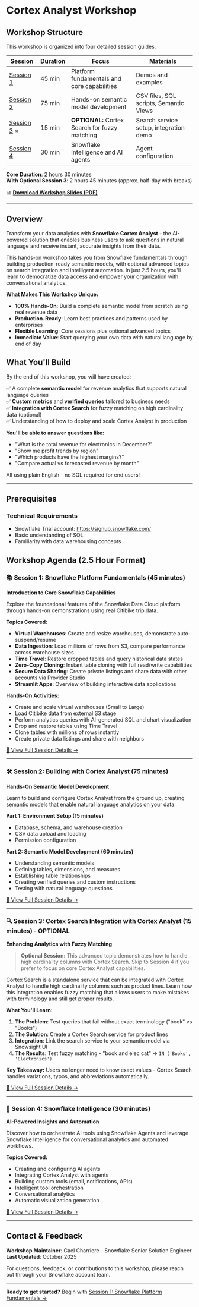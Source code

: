 # Cortex Analyst Workshop

## Workshop Structure

This workshop is organized into four detailed session guides:

| Session | Duration | Focus | Materials |
|---------|----------|-------|-----------|
| [Session 1](SESSION_1_SNOWFLAKE_FUNDAMENTALS.md) | 45 min | Platform fundamentals and core capabilities | Demos and examples |
| [Session 2](SESSION_2_CORTEX_ANALYST.md) | 75 min | Hands-on semantic model development | CSV files, SQL scripts, Semantic Views |
| [Session 3](SESSION_3_CORTEX_SEARCH_INTEGRATION.md) ⭐ | 15 min | **OPTIONAL:** Cortex Search for fuzzy matching | Search service setup, integration demo |
| [Session 4](SESSION_4_SNOWFLAKE_INTELLIGENCE.md) | 30 min | Snowflake Intelligence and AI agents | Agent configuration |

**Core Duration**: 2 hours 30 minutes  
**With Optional Session 3**: 2 hours 45 minutes (approx. half-day with breaks)

📊 **[Download Workshop Slides (PDF)](Snowflake%20Workshop%20-%20Oct%202025.pdf)**

---

## Overview

Transform your data analytics with **Snowflake Cortex Analyst** - the AI-powered solution that enables business users to ask questions in natural language and receive instant, accurate insights from their data.

This hands-on workshop takes you from Snowflake fundamentals through building production-ready semantic models, with optional advanced topics on search integration and intelligent automation. In just 2.5 hours, you'll learn to democratize data access and empower your organization with conversational analytics.

**What Makes This Workshop Unique:**
- **100% Hands-On**: Build a complete semantic model from scratch using real revenue data
- **Production-Ready**: Learn best practices and patterns used by enterprises
- **Flexible Learning**: Core sessions plus optional advanced topics
- **Immediate Value**: Start querying your own data with natural language by end of day

## What You'll Build

By the end of this workshop, you will have created:

✅ A complete **semantic model** for revenue analytics that supports natural language queries  
✅ **Custom metrics** and **verified queries** tailored to business needs  
✅ **Integration with Cortex Search** for fuzzy matching on high cardinality data (optional)  
✅ Understanding of how to deploy and scale Cortex Analyst in production

**You'll be able to answer questions like:**
- "What is the total revenue for electronics in December?"
- "Show me profit trends by region"
- "Which products have the highest margins?"
- "Compare actual vs forecasted revenue by month"

All using plain English - no SQL required for end users!

---

## Prerequisites

### Technical Requirements
- Snowflake Trial account: <a href="https://signup.snowflake.com/" target="_blank">https://signup.snowflake.com/</a>
- Basic understanding of SQL
- Familiarity with data warehousing concepts

## Workshop Agenda (2.5 Hour Format)

### 📚 Session 1: Snowflake Platform Fundamentals (45 minutes)
**Introduction to Core Snowflake Capabilities**

Explore the foundational features of the Snowflake Data Cloud platform through hands-on demonstrations using real Citibike trip data.

**Topics Covered:**
- **Virtual Warehouses**: Create and resize warehouses, demonstrate auto-suspend/resume
- **Data Ingestion**: Load millions of rows from S3, compare performance across warehouse sizes
- **Time Travel**: Restore dropped tables and query historical data states
- **Zero-Copy Cloning**: Instant table cloning with full read/write capabilities
- **Secure Data Sharing**: Create private listings and share data with other accounts via Provider Studio
- **Streamlit Apps**: Overview of building interactive data applications

**Hands-On Activities:**
- Create and scale virtual warehouses (Small to Large)
- Load Citibike data from external S3 stage
- Perform analytics queries with AI-generated SQL and chart visualization
- Drop and restore tables using Time Travel
- Clone tables with millions of rows instantly
- Create private data listings and share with neighbors

[📖 View Full Session Details →](SESSION_1_SNOWFLAKE_FUNDAMENTALS.md)

---

### 🛠️ Session 2: Building with Cortex Analyst (75 minutes)
**Hands-On Semantic Model Development**

Learn to build and configure Cortex Analyst from the ground up, creating semantic models that enable natural language analytics on your data.

**Part 1: Environment Setup (15 minutes)**
- Database, schema, and warehouse creation
- CSV data upload and loading
- Permission configuration

**Part 2: Semantic Model Development (60 minutes)**
- Understanding semantic models
- Defining tables, dimensions, and measures
- Establishing table relationships
- Creating verified queries and custom instructions
- Testing with natural language questions

[📖 View Full Session Details →](SESSION_2_CORTEX_ANALYST.md)

---

### 🔍 Session 3: Cortex Search Integration with Cortex Analyst (15 minutes) - OPTIONAL
**Enhancing Analytics with Fuzzy Matching**

> **Optional Session:** This advanced topic demonstrates how to handle high cardinality columns with Cortex Search. Skip to Session 4 if you prefer to focus on core Cortex Analyst capabilities.

Cortex Search is a standalone service that can be integrated with Cortex Analyst to handle high cardinality columns such as product lines. Learn how this integration enables fuzzy matching that allows users to make mistakes with terminology and still get proper results.

**What You'll Learn:**
1. **The Problem**: Test queries that fail without exact terminology ("book" vs "Books")
2. **The Solution**: Create a Cortex Search service for product lines
3. **Integration**: Link the search service to your semantic model via Snowsight UI
4. **The Results**: Test fuzzy matching - "book and elec cat" → `IN ('Books', 'Electronics')`

**Key Takeaway:** Users no longer need to know exact values - Cortex Search handles variations, typos, and abbreviations automatically.

[📖 View Full Session Details →](SESSION_3_CORTEX_SEARCH_INTEGRATION.md)

---

### 🚀 Session 4: Snowflake Intelligence (30 minutes)
**AI-Powered Insights and Automation**

Discover how to orchestrate AI tools using Snowflake Agents and leverage Snowflake Intelligence for conversational analytics and automated workflows.

**Topics Covered:**
- Creating and configuring AI agents
- Integrating Cortex Analyst with agents
- Building custom tools (email, notifications, APIs)
- Intelligent tool orchestration
- Conversational analytics
- Automatic visualization generation

[📖 View Full Session Details →](SESSION_4_SNOWFLAKE_INTELLIGENCE.md)

---

## Contact & Feedback

**Workshop Maintainer**: Gael Charriere - Snowflake Senior Solution Engineer
**Last Updated**: October 2025  

For questions, feedback, or contributions to this workshop, please reach out through your Snowflake account team.

---

**Ready to get started?** Begin with [Session 1: Snowflake Platform Fundamentals →](SESSION_1_SNOWFLAKE_FUNDAMENTALS.md)
